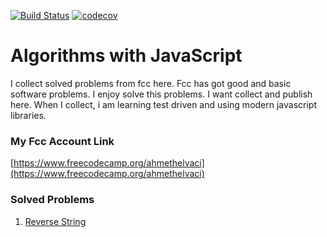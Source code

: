 [![Build Status](https://travis-ci.org/ahmethelvaci/algoritms-with-js.svg?branch=master)](https://travis-ci.org/ahmethelvaci/algoritms-with-js)
[![codecov](https://codecov.io/gh/ahmethelvaci/algoritms-with-js/branch/master/graph/badge.svg)](https://codecov.io/gh/ahmethelvaci/algoritms-with-js)

# Algorithms with JavaScript

I collect solved problems from fcc here. Fcc has got good and basic software problems. I enjoy solve this problems. I want collect and publish here. When I collect, i am learning test driven and using modern javascript libraries.

### My Fcc Account Link

[https://www.freecodecamp.org/ahmethelvaci](https://www.freecodecamp.org/ahmethelvaci)

### Solved Problems
1. [Reverse String](https://github.com/ahmethelvaci/algoritms-with-js/blob/master/src/algoritms/basic/reverseString.js)

